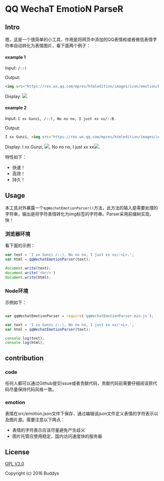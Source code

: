 # QQ WechaT EmotioN ParseR

## Intro
嗯，这是一个很简单的小工具，作用是将网页中添加的QQ表情和或者微信表情字符串自动转化为表情图片，看下面两个例子：

#### example 1
Input: 
`/::)`

Output:

```html
<img src="https://res.wx.qq.com/mpres/htmledition/images/icon/emotion/0.gif" alt="/::)">
```
Display: ![](https://res.wx.qq.com/mpres/htmledition/images/icon/emotion/0.gif)
    
#### example 2
Input: 
`I xx Gunzi, /::), No no no, I just xx xx/::B.`

Output:

```html
I xx Gunzi, <img src="https://res.wx.qq.com/mpres/htmledition/images/icon/emotion/0.gif" alt="/::)">, No no no, I just xx xx<img src="https://res.wx.qq.com/mpres/htmledition/images/icon/emotion/2.gif" alt="/::B">.
```

Display:
I xx Gunzi, ![](https://res.wx.qq.com/mpres/htmledition/images/icon/emotion/0.gif), No no no, I just xx xx![](https://res.wx.qq.com/mpres/htmledition/images/icon/emotion/2.gif).

特性如下：

* 快速！
* 高效！
* 持久！

## Usage
本工具对外暴露一个`qqWechatEmotionParser()`方法，此方法的输入是需要处理的字符串，输出是将字符表情转化为img标签的字符串。Parser采用前缀树实现，快！
### 浏览器环境
看下面的示例：

```javascript
var text = 'I xx Gunzi /::), No no no, I just xx xx/:<L>.';
var html = qqWechatEmotionParser(text);

document.write(text);
document.write('<br/>')
document.write(html);
```
### Node环境
示例如下：

```javascript

var qqWechatEmotionParser = require('qqWechatEmotionParser.min.js');

var text = 'I xx Gunzi /::), No no no, I just xx xx/:<L>.';
var html = qqWechatEmotionParser(text);

console.log(text);
console.log(html);

```

## contribution
### code
任何人都可以通过Github提交issue或者贡献代码，贡献代码前需要仔细阅读原代码尽量保持代码风格一致。
### emotion
表情在src/emotion.json文件下保存，通过编辑该json文件定义表情的字符表示以及图片源。需要注意以下两点：

* 表情的字符表示应该尽量避免产生歧义
* 图片托管应使用稳定，国内访问速度快的服务器

## License
[GPL V3.0](http://www.gnu.org/licenses/gpl-3.0.html)

Copyright (c) 2016 Buddys 


